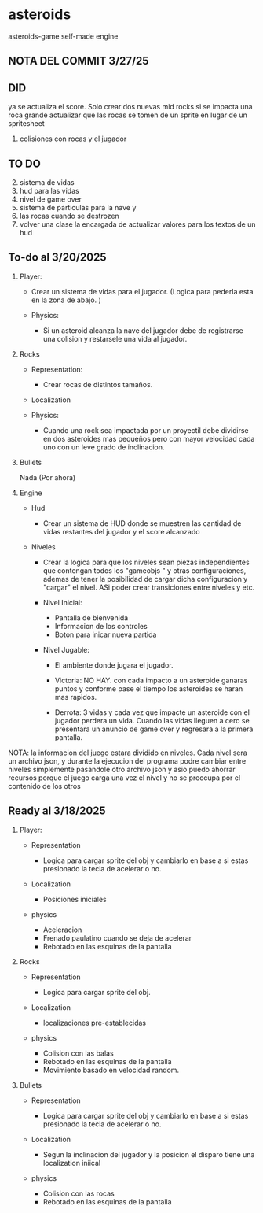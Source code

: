 # asteroids
asteroids-game self-made engine

## NOTA DEL COMMIT 3/27/25

## DID    

ya se actualiza el score. 
Solo crear dos nuevas mid rocks si se impacta una roca grande 
actualizar que las rocas se tomen de un sprite en lugar de un spritesheet
1. colisiones con rocas y el jugador

## TO DO 


2. sistema de vidas
3. hud para las vidas
4. nivel de game over
5. sistema de particulas para la nave y 
6. las rocas cuando se destrozen
7. volver una clase la encargada de actualizar valores para los textos de un hud

## To-do al 3/20/2025


1. Player: 

    * Crear un sistema de vidas para el jugador. (Logica para pederla esta en la zona de abajo. )

    * Physics: 
        - Si un asteroid alcanza la nave del jugador debe de registrarse una colision y restarsele una vida al jugador. 


2. Rocks

    * Representation: 

        - Crear rocas de distintos tamaños. 

    * Localization
    
    * Physics: 

        - Cuando una rock sea impactada por un proyectil debe dividirse en dos asteroides mas pequeños pero con mayor velocidad cada uno con un leve grado de inclinacion. 

3. Bullets

    Nada (Por ahora)

4. Engine

    * Hud 
        
        - Crear un sistema de HUD donde se muestren las cantidad de vidas restantes del jugador y el score alcanzado

    * Niveles 
        
        - Crear la logica para que los niveles sean piezas independientes que contengan todos los "gameobjs " y otras configuraciones, ademas de tener la posibilidad de cargar dicha configuracion y "cargar" el nivel. ASi poder crear transiciones entre niveles y etc.     

        * Nivel Inicial: 

            - Pantalla de bienvenida
            - Informacion de los controles
            - Boton para inicar nueva partida
        
        * Nivel Jugable: 

            - El ambiente donde jugara el jugador. 
            
            - Victoria: NO HAY. con cada impacto a un asteroide ganaras puntos y conforme pase el tiempo los asteroides se haran mas rapidos. 

            - Derrota: 3 vidas y cada vez que impacte un asteroide con el jugador perdera un vida. Cuando las vidas lleguen a cero se presentara un anuncio de game over y regresara a la primera pantalla.  

NOTA: 
la informacion del juego estara dividido en niveles. Cada nivel sera un archivo json, y durante la ejecucion del programa podre cambiar entre niveles simplemente pasandole otro archivo json y asio puedo ahorrar recursos porque el juego carga una vez el nivel y no se preocupa por el contenido de los otros

## Ready al 3/18/2025

1. Player: 
    
    * Representation

        - Logica para cargar sprite del obj y cambiarlo en base a si estas presionado la tecla de acelerar o no. 

    * Localization

        - Posiciones iniciales

    * physics
        - Aceleracion 
        - Frenado paulatino cuando se deja de acelerar
        - Rebotado en las esquinas de la pantalla 

2. Rocks

    * Representation
        
        - Logica para cargar sprite del obj.

    * Localization

        - localizaciones pre-establecidas
    
    * physics
        
        - Colision con las balas
        - Rebotado en las esquinas de la pantalla 
        - Movimiento basado en velocidad random. 

3. Bullets

    * Representation
        
        - Logica para cargar sprite del obj y cambiarlo en base a si estas presionado la tecla de acelerar o no. 

    * Localization

        - Segun la inclinacion del jugador y la posicion el disparo tiene una localization iniical
    
    * physics
        
        - Colision con las rocas
        - Rebotado en las esquinas de la pantalla 



